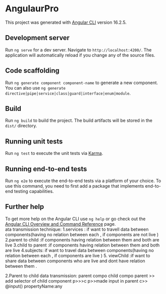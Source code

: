 # AngulaurPro

This project was generated with [Angular CLI](https://github.com/angular/angular-cli) version 16.2.5.

## Development server

Run `ng serve` for a dev server. Navigate to `http://localhost:4200/`. The application will automatically reload if you change any of the source files.

## Code scaffolding

Run `ng generate component component-name` to generate a new component. You can also use `ng generate directive|pipe|service|class|guard|interface|enum|module`.

## Build

Run `ng build` to build the project. The build artifacts will be stored in the `dist/` directory.

## Running unit tests

Run `ng test` to execute the unit tests via [Karma](https://karma-runner.github.io).

## Running end-to-end tests

Run `ng e2e` to execute the end-to-end tests via a platform of your choice. To use this command, you need to first add a package that implements end-to-end testing capabilities.

## Further help

To get more help on the Angular CLI use `ng help` or go check out the [Angular CLI Overview and Command Reference](https://angular.io/cli) page.
\
ata transmission technique:
1.services : if want to travell data between components(having no relation between each , if components are not live )
2.parent to child :if components having relation between them and both are live 
3.child to parent :if components having relation between them and both are live 
4.subjects:  if want to travel data between components(having no relation between each , if components are  live )
5. viewChild :if want to share data between components who are live and dont have relation between them .

2.Parent to child data transmission:
parent compo
child compo
parent >> add selector of child component
p>>>c
p>>made input in parent 
c>> @input() propertyName:any